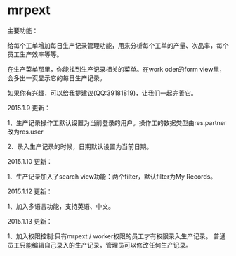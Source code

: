 # mrpext

主要功能：

  给每个工单增加每日生产记录管理功能，用来分析每个工单的产量、次品率，每个员工生产效率等等。
  
  在生产菜单那里，你能找到生产记录相关的菜单。在work oder的form view里，会多出一页显示它的每日生产记录。
  
  如果你有兴趣，可以给我提建议(QQ:39181819)，让我们一起完善它。

2015.1.9 更新：

  1、生产记录操作工默认设置为当前登录的用户。操作工的数据类型由res.partner改为res.user
  
  2、录入生产记录的时候，日期默认设置为当前日期。

2015.1.10 更新：

  1、生产记录加入了search view功能：两个filter，默认filter为My Records。
  
2015.1.12 更新：

  1、加入多语言功能，支持英语、中文。

2015.1.13 更新：

  1、加入权限控制:只有mrpext / worker权限的员工才有权限录入生产记录。
  普通员工只能编辑自己录入的生产记录，管理员可以修改任何生产记录。
